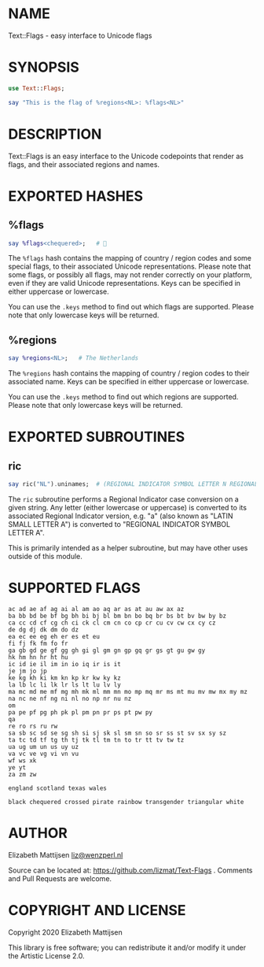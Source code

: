 NAME
====

Text::Flags - easy interface to Unicode flags

SYNOPSIS
========

```raku
use Text::Flags;

say "This is the flag of %regions<NL>: %flags<NL>"
```

DESCRIPTION
===========

Text::Flags is an easy interface to the Unicode codepoints that render as flags, and their associated regions and names.

EXPORTED HASHES
===============

%flags
------

```raku
say %flags<chequered>;   # 🏁
```

The `%flags` hash contains the mapping of country / region codes and some special flags, to their associated Unicode representations. Please note that some flags, or possibly all flags, may not render correctly on your platform, even if they are valid Unicode representations. Keys can be specified in either uppercase or lowercase.

You can use the `.keys` method to find out which flags are supported. Please note that only lowercase keys will be returned.

%regions
--------

```raku
say %regions<NL>;   # The Netherlands
```

The `%regions` hash contains the mapping of country / region codes to their associated name. Keys can be specified in either uppercase or lowercase.

You can use the `.keys` method to find out which regions are supported. Please note that only lowercase keys will be returned.

EXPORTED SUBROUTINES
====================

ric
---

```raku
say ric("NL").uninames;  # (REGIONAL INDICATOR SYMBOL LETTER N REGIONAL INDICATOR SYMBOL LETTER L)
```

The `ric` subroutine performs a Regional Indicator case conversion on a given string. Any letter (either lowercase or uppercase) is converted to its associated Regional Indicator version, e.g. "a" (also known as "LATIN SMALL LETTER A") is converted to "REGIONAL INDICATOR SYMBOL LETTER A".

This is primarily intended as a helper subroutine, but may have other uses outside of this module.

SUPPORTED FLAGS
===============

    ac ad ae af ag ai al am ao aq ar as at au aw ax az
    ba bb bd be bf bg bh bi bj bl bm bn bo bq br bs bt bv bw by bz
    ca cc cd cf cg ch ci ck cl cm cn co cp cr cu cv cw cx cy cz
    de dg dj dk dm do dz
    ea ec ee eg eh er es et eu
    fi fj fk fm fo fr
    ga gb gd ge gf gg gh gi gl gm gn gp gq gr gs gt gu gw gy
    hk hm hn hr ht hu
    ic id ie il im in io iq ir is it
    je jm jo jp
    ke kg kh ki km kn kp kr kw ky kz
    la lb lc li lk lr ls lt lu lv ly
    ma mc md me mf mg mh mk ml mm mn mo mp mq mr ms mt mu mv mw mx my mz
    na nc ne nf ng ni nl no np nr nu nz
    om
    pa pe pf pg ph pk pl pm pn pr ps pt pw py
    qa
    re ro rs ru rw
    sa sb sc sd se sg sh si sj sk sl sm sn so sr ss st sv sx sy sz
    ta tc td tf tg th tj tk tl tm tn to tr tt tv tw tz
    ua ug um un us uy uz
    va vc ve vg vi vn vu
    wf ws xk
    ye yt
    za zm zw

    england scotland texas wales

    black chequered crossed pirate rainbow transgender triangular white

AUTHOR
======

Elizabeth Mattijsen <liz@wenzperl.nl>

Source can be located at: https://github.com/lizmat/Text-Flags . Comments and Pull Requests are welcome.

COPYRIGHT AND LICENSE
=====================

Copyright 2020 Elizabeth Mattijsen

This library is free software; you can redistribute it and/or modify it under the Artistic License 2.0.

